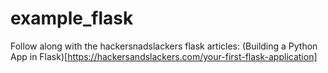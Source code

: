 # example_flask
Follow along with the hackersnadslackers flask articles: (Building a Python App in Flask)[https://hackersandslackers.com/your-first-flask-application]
